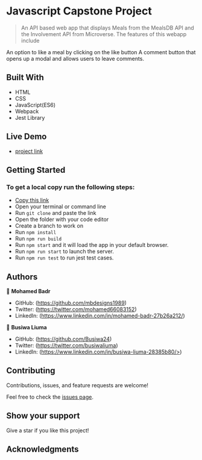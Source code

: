 # Javascript Capstone Project
> An API based web app that displays Meals from the MealsDB API and the Involvement API from Microverse. The features of this webapp include

An option to like a meal by clicking on the like button
A comment button that opens up a modal and allows users to leave comments.

## Built With

- HTML
- CSS
- JavaScript(ES6)
- Webpack
- Jest Library

## Live Demo
- [project link](https://effulgent-dodol-e273cf.netlify.app/)

## Getting Started

### To get a local copy run the following steps:

- [Copy this link](https://github.com/Busiwa24/JS-Capstone-Project-)
- Open your terminal or command line
- Run `git clone` and paste the link
- Open the folder with your code editor
- Create a branch to work on
- Run `npm install`
- Run `npm run build`
- Run `npm start` and it will load the app in your default browser.
- Run `npm run start` to launch the server.
- Run `npm run test` to run jest test cases.

## Authors

👤 **Mohamed Badr**

- GitHub: (https://github.com/mbdesigns1989)
- Twitter: (https://twitter.com/mohamed66083152)
- LinkedIn: (https://www.linkedin.com/in/mohamed-badr-27b26a212/)

👤 **Busiwa Liuma**

- GitHub: (https://github.com/Busiwa24) 
- Twitter: (https://twitter.com/busiwaliuma) 
- LinkedIn: (https://www.linkedin.com/in/busiwa-liuma-28385b80/>)

##  Contributing

Contributions, issues, and feature requests are welcome!

Feel free to check the [issues page](https://github.com/Busiwa24/JS-Capstone-Project-/issues).

## Show your support

Give a star if you like this project!

## Acknowledgments

